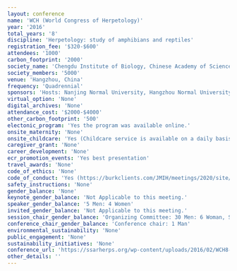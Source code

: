 ```yaml
---
layout: conference 
name: 'WCH (World Congress of Herpetology)'
year: '2016'
total_years: '8'
discipline: 'Herpetology: study of amphibians and reptiles'
registration_fee: '$320-$600'
attendees: '1000'
carbon_footprint: '2000'
society_name: 'Chengdu Institute of Biology, Chinese Academy of Sciences(CAS), Institute of Zoology, CAS Kunming Institute of Zoology, CAS, Sponsoring Societies:China Zoological Society Chines Herpetological Society, International Society of Zoological Sciences, Society for the Study of Amphibians and Reptiles'
society_members: '5000'
venue: 'Hangzhou, China'
frequency: 'Quadrennial'
sponsors: 'Hosts: Nanjing Normal University, Hangzhou Normal University, Lishui University, Co-Hosts: Chengdu Institute of Biology, Chinese Academy of Sciences (CAS), Institute of Zoology, CAS, Kunming Institute of Zoology, CAS, Sponsoring Societies: China Zoological Society, Chinese Herpetological Society, International Society of Zoological Sciences, Society for the Study of Amphibians and Reptiles'
virtual_option: 'None'
digital_archives: 'None'
attendance_cost: '$2000-$4000'
other_carbon_footprint: '500'
electonic_program: 'Yes the program was available online.'
onsite_maternity: 'None'
onsite_childcare: 'Yes (Childcare service is available on a daily basis in NCGH. You need to register your child in advance. )'
caregiver_grant: 'None'
career_development: 'None'
ecr_promotion_events: 'Yes best presentation'
travel_awards: 'None'
code_of_ethics: 'None'
code_of_conduct: 'Yes (https://burkclients.com/JMIH/meetings/2020/site/conduct.html)'
safety_instructions: 'None'
gender_balance: 'None'
keynote_gender_balance: 'Not Applicable to this meeting.'
speaker_gender_balance: '5 Men: 4 Women'
invited_gender_balance: 'Not Applicable to this meeting.'
session_chair_gender_balance: 'Organizing Committee: 30 Men: 6 Woman, Scientific Committee: 25 Men: 8 Women'
conference_chair_gender_balance: 'Conference chair: 1 Man'
environmental_sustainability: 'None'
public_engagement: 'None'
sustainability_initiatives: 'None'
conference_url: 'https://ssarherps.org/wp-content/uploads/2016/02/WCH8-2nd-Announce.pdf'
other_details: ''
---
```

